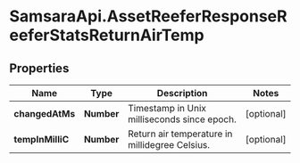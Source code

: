 # SamsaraApi.AssetReeferResponseReeferStatsReturnAirTemp

## Properties
Name | Type | Description | Notes
------------ | ------------- | ------------- | -------------
**changedAtMs** | **Number** | Timestamp in Unix milliseconds since epoch. | [optional] 
**tempInMilliC** | **Number** | Return air temperature in millidegree Celsius. | [optional] 


